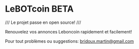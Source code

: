 # LeBOTcoin BETA

/// Le projet passe en open source! ///

Renouvelez vos annonces Leboncoin rapidement et facilement!

Pour tout problèmes ou suggestions: bridoux.martin@gmail.com
